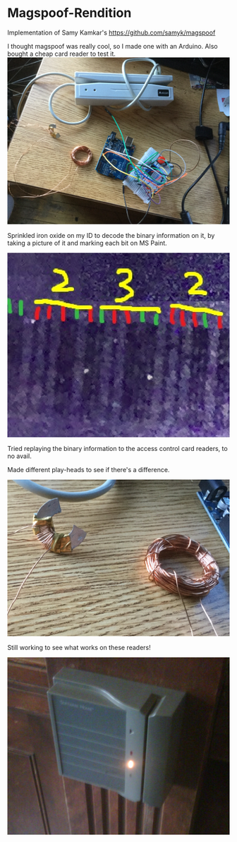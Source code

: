 # Magspoof-Rendition
Implementation of Samy Kamkar's https://github.com/samyk/magspoof

I thought magspoof was really cool, so I made one with an Arduino. Also bought a cheap card reader to test it.
![alt text](https://github.com/sollozzo2/Magspoof-Rendition/blob/master/setup1.JPG)

Sprinkled iron oxide on my ID to decode the binary information on it, by taking a picture of it and marking each bit on MS Paint.

![alt text](https://github.com/sollozzo2/Magspoof-Rendition/blob/master/card.PNG)

Tried replaying the binary information to the access control card readers, to no avail.

Made different play-heads to see if there's a difference. 

![alt text](https://github.com/sollozzo2/Magspoof-Rendition/blob/master/heads.jpg)

Still working to see what works on these readers!

![alt text](https://github.com/sollozzo2/Magspoof-Rendition/blob/master/reader.jpg)
